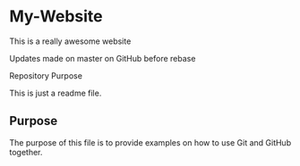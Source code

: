 # My-Website

This is a really awesome website 

Updates made on master on GitHub before rebase

 Repository Purpose
 
This is just a readme file.

## Purpose

The purpose of this file is to provide examples
on how to use Git and GitHub together.